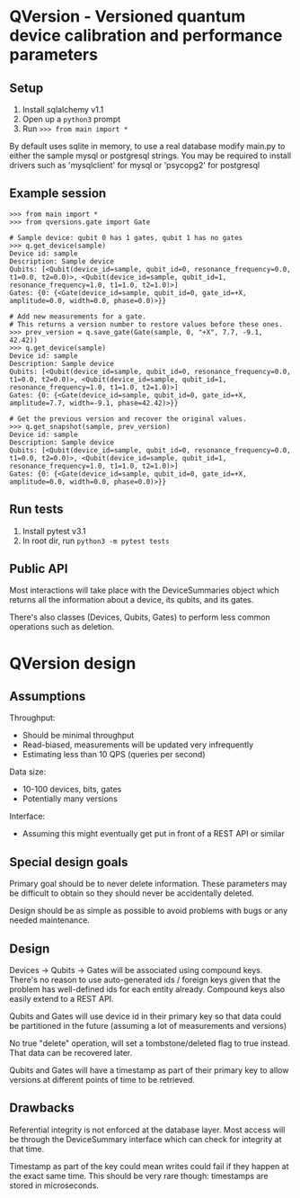 # QVersion - Versioned quantum device calibration and performance parameters

## Setup

1. Install sqlalchemy v1.1
2. Open up a `python3` prompt
3. Run `>>> from main import *`

By default uses sqlite in memory, to use a real database modify main.py to either the sample mysql or postgresql strings. You may be required to install drivers such as 'mysqlclient' for mysql or 'psycopg2' for postgresql

## Example session

```
>>> from main import *
>>> from qversions.gate import Gate

# Sample device: qubit 0 has 1 gates, qubit 1 has no gates
>>> q.get_device(sample)
Device id: sample
Description: Sample device
Qubits: [<Qubit(device_id=sample, qubit_id=0, resonance_frequency=0.0, t1=0.0, t2=0.0)>, <Qubit(device_id=sample, qubit_id=1, resonance_frequency=1.0, t1=1.0, t2=1.0)>]
Gates: {0: {<Gate(device_id=sample, qubit_id=0, gate_id=+X, amplitude=0.0, width=0.0, phase=0.0)>}}

# Add new measurements for a gate.
# This returns a version number to restore values before these ones.
>>> prev_version = q.save_gate(Gate(sample, 0, "+X", 7.7, -9.1, 42.42))
>>> q.get_device(sample)
Device id: sample
Description: Sample device
Qubits: [<Qubit(device_id=sample, qubit_id=0, resonance_frequency=0.0, t1=0.0, t2=0.0)>, <Qubit(device_id=sample, qubit_id=1, resonance_frequency=1.0, t1=1.0, t2=1.0)>]
Gates: {0: {<Gate(device_id=sample, qubit_id=0, gate_id=+X, amplitude=7.7, width=-9.1, phase=42.42)>}}

# Get the previous version and recover the original values.
>>> q.get_snapshot(sample, prev_version)
Device id: sample
Description: Sample device
Qubits: [<Qubit(device_id=sample, qubit_id=0, resonance_frequency=0.0, t1=0.0, t2=0.0)>, <Qubit(device_id=sample, qubit_id=1, resonance_frequency=1.0, t1=1.0, t2=1.0)>]
Gates: {0: {<Gate(device_id=sample, qubit_id=0, gate_id=+X, amplitude=0.0, width=0.0, phase=0.0)>}}
```

## Run tests

1. Install pytest v3.1
2. In root dir, run `python3 -m pytest tests`

## Public API

Most interactions will take place with the DeviceSummaries object which returns all the information about a device, its qubits, and its gates.

There's also classes (Devices, Qubits, Gates) to perform less common operations such as deletion.

# QVersion design

## Assumptions

Throughput:
- Should be minimal throughput
- Read-biased, measurements will be updated very infrequently
- Estimating less than 10 QPS (queries per second)

Data size:
- 10-100 devices, bits, gates
- Potentially many versions

Interface:
- Assuming this might eventually get put in front of a REST API or similar

## Special design goals

Primary goal should be to never delete information. These parameters may be difficult to obtain so they should never be accidentally deleted.

Design should be as simple as possible to avoid problems with bugs or any
needed maintenance.

## Design

Devices -> Qubits -> Gates will be associated using compound keys. There's no reason to use auto-generated ids / foreign keys given that the problem has well-defined ids for each entity already. Compound keys also easily extend to a REST API.

Qubits and Gates will use device id in their primary key so that data could be partitioned in the future (assuming a lot of measurements and versions)

No true "delete" operation, will set a tombstone/deleted flag to true instead. That data can be recovered later.

Qubits and Gates will have a timestamp as part of their primary key to allow versions at different points of time to be retrieved.

## Drawbacks

Referential integrity is not enforced at the database layer. Most access will be through the DeviceSummary interface which can check for integrity at that time.

Timestamp as part of the key could mean writes could fail if they happen at the exact same time. This should be very rare though: timestamps are stored in microseconds.
